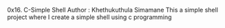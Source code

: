 0x16. C-Simple Shell
Author : Khethukuthula Simamane
This a simple shell project where I create a simple shell using c programming

